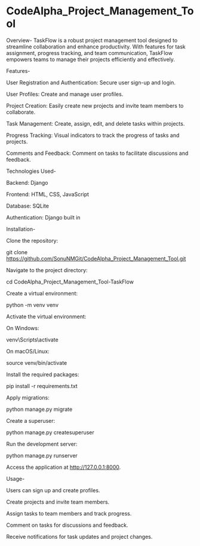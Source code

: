# CodeAlpha_Project_Management_Tool
Overview-
TaskFlow is a robust project management tool designed to streamline collaboration and enhance productivity. With features for task assignment, progress tracking, and team communication, TaskFlow empowers teams to manage their projects efficiently and effectively.


Features-

User Registration and Authentication: Secure user sign-up and login.

User Profiles: Create and manage user profiles.

Project Creation: Easily create new projects and invite team members to collaborate.

Task Management: Create, assign, edit, and delete tasks within projects.

Progress Tracking: Visual indicators to track the progress of tasks and projects.

Comments and Feedback: Comment on tasks to facilitate discussions and feedback.


Technologies Used-

Backend: Django

Frontend: HTML, CSS, JavaScript 

Database: SQLite 

Authentication: Django built in


Installation-

Clone the repository:

git clone https://github.com/SonuNMGit/CodeAlpha_Project_Management_Tool.git

Navigate to the project directory:

cd CodeAlpha_Project_Management_Tool-TaskFlow

Create a virtual environment:

python -m venv venv

Activate the virtual environment:

On Windows:

venv\Scripts\activate

On macOS/Linux:

source venv/bin/activate

Install the required packages:

pip install -r requirements.txt

Apply migrations:

python manage.py migrate

Create a superuser:

python manage.py createsuperuser

Run the development server:

python manage.py runserver

Access the application at http://127.0.0.1:8000.


Usage-

Users can sign up and create profiles.

Create projects and invite team members.

Assign tasks to team members and track progress.

Comment on tasks for discussions and feedback.

Receive notifications for task updates and project changes.
